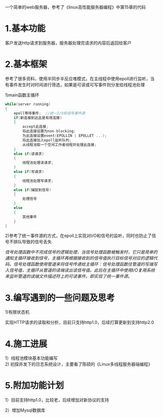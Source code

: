 一个简单的web服务器，参考了《linux高性能服务器编程》中第15章的代码  
# 1.基本功能
客户发送http请求到服务器，服务器处理完请求的内容后返回给客户

# 2.基本框架
参考了很多资料，使用半同步半反应堆模式，在主线程中使用epoll进行监听，当有事件发生时对时间进行筛选，如果是可读或可写事件则分发给线程池处理  
                                     
1)main函数主循环
```c++
while(server running)
{
    epoll等待事件;  //统一I/O和信号事件源
    if(新连接到达且是有效连接)
    {
        accept此连接;
        将此连接设置为non-blocking;
        为此连接设置event(EPOLLIN | EPOLLET ...);
        将此连接加入epoll监听队列;
        从线程池取一个空闲工作者线程并处理此连接;
    }
    else if(读请求)
    {
        线程池处理读请求;
    }
    else if(写请求)
    {
        线程池处理写请求;
    }
    else if(捕捉到信号)
    {
        处理信号
    }
    else
    {
        其他事件
    }           
}
```
2)参考了统一事件源的方式，在epoll上实现对I/O和信号的监听，同时也防止了信号不排队导致的信号丢失  

*信号处理函数中不完成信号的逻辑处理，当信号处理函数被触发时，它只是简单的通知主循环接收到信号，主循环再根据接收到的信号值执行目标信号对应的逻辑代码。信号处理函数使用管道来将信号传递给主循环：信号处理函数往管道的写端写入信号值，主循环从管道的读端读出该信号值。此后在主循环中使用I/O复用系统来监听管道的读端文件描述符上的可读事件。即实现了统一事件源。*

# 3.编写遇到的一些问题及思考  

1)有限状态机    

实现HTTP请求的读取和分析，目前只支持http1.0，后续打算更新到支持http2.0  

# 4.施工进展
1）线程池模块基本功能编写     
2) 初探并发下的日志系统设计，主要看了陈硕的《Linux多线程服务器端编程》   

# 5.附加功能计划
1）目前支持http1.0，比较老，后续增加对新协议的支持

2）增加Mysql数据库
